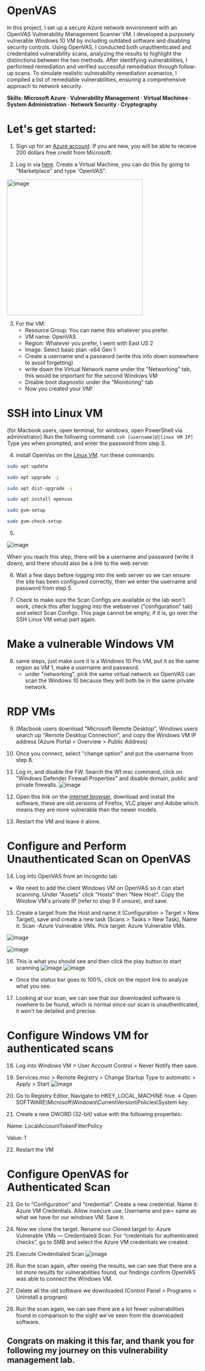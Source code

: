 # OpenVAS
In this project, I set up a secure Azure network environment with an OpenVAS Vulnerability Management Scanner VM. I developed a purposely vulnerable Windows 10 VM by including outdated software and disabling security controls. Using OpenVAS, I conducted both unauthenticated and credentialed vulnerability scans, analyzing the results to highlight the distinctions between the two methods. After identifying vulnerabilities, I performed remediation and verified successful remediation through follow-up scans. To simulate realistic vulnerability remediation scenarios, I compiled a list of remediable vulnerabilities, ensuring a comprehensive approach to network security.

**Skills: Microsoft Azure · Vulnerability Management · Virtual Machines · System Administration · Network Security · Cryptography**

# Let's get started: 
1. Sign up for an [Azure account](https://azure.com/free). If you are new, you will be able to receive 200 dollars free credit from Microsoft.

2. Log in via [here](https://portal.azure.com). Create a Virtual Machine, you can do this by going to "Marketplace" and type 'OpenVAS".
 <img width="355" alt="image" src="https://github.com/user-attachments/assets/e4903dd1-1c61-4ec7-9d44-a416c593d990">

3. For the VM:
   - Resource Group: You can name this whatever you prefer.
   - VM name: OpenVAS
   - Region: Whatever you prefer, I went with East US 2
   - Image: Select basic plan -x64 Gen 1
   - Create a username and a password (write this info down somewhere to avoid forgetting)
   - write down the Virtual Network name under the "Networking" tab, this would be important for the second Windows VM
   - Disable boot diagnostic under the "Monitoring" tab
   - Now you created your VM!
  
  # SSH into Linux VM
  (for Macbook users, open terminal, for windows, open PowerShell via administrator)
  Run the following command: `ssh [username]@[linux VM IP]`
Type yes when prompted, and enter the password from step 3.

4. install OpenVas on the [Linux VM](https://www.geeksforgeeks.org/installing-openvas-on-kali-linux/). run these commands:


```bash
sudo apt update

sudo apt upgrade -y

sudo apt dist-upgrade -y

sudo apt install openvas

sudo gvm-setup

sudo gvm-check-setup
```
5. 
![image](https://github.com/user-attachments/assets/8d8b5b04-739c-406b-96e7-8c66dd534c2a)

When you reach this step, there will be a username and password (write it down), and there should also be a link to the web server.

6. Wait a few days before logging into the web server so we can ensure the site has been configured correctly, then we enter the username and password from step 5.

7. Check to make sure the Scan Configs are available or the lab won't work, check this after logging into the webserver ("configuration" tab) and select Scan Configs. This page cannot be empty, if it is, go over the SSH Linux VM setup part again.

# Make a vulnerable Windows VM
8. same steps, just make sure it is a Windows 10 Pro VM, put it as the same region as VM 1, make a username and password.
   - under "networking", pick the same virtual network so OpenVAS can scan the Windows 10 because they will both be in the same private network.

# RDP VMs
9. (Macbook users download "Microsoft Remote Desktop", Windows users search up "Remote Desktop Connection", and copy the Windows VM IP address (Azure Portal > Overview > Public Address)
10. Once you connect, select "change option" and put the username  from step 8.
11. Log in, and disable the FW. Search the Wf.msc command, click on "Windows Defender Firewall Properties" and disable domain, public and private firewalls.
![image](https://github.com/user-attachments/assets/a08717f0-fa20-45b9-b432-ae9e39576503)


12. Open this link on the [internet browser](https://drive.google.com/drive/u/0/folders/1n83ilCjZWZulbDdYnUe9wQPK2buY47_U), download and install the software, these are old versions of Firefox, VLC player and Adobe which means they are more vulnerable than the newer models.
13. Restart the VM and leave it alone.

# Configure and Perform Unauthenticated Scan on OpenVAS

14. Log into OpenVAS from an incognito tab
- We need to add the client Windows VM on OpenVAS so it can start scanning. Under "Assets" click "Hosts" then "New Host". Copy the Window VM's private IP (refer to step 9 if unsure), and save.

15. Create a target from the Host and name it (Configuration > Target > New Target), save and create a new task (Scans > Tasks > New Task), Name it: Scan -Azure Vulnerable VMs. Pick target: Azure Vulnerable VMs.


![image](https://github.com/user-attachments/assets/2b13ed7f-62c4-4b54-8de5-9ac5de34a4cc)

![image](https://github.com/user-attachments/assets/cc6c816a-3785-4211-818f-c9ac45c2a7f0)

16. This is what you should see and then click the play button to start scanning
![image](https://github.com/user-attachments/assets/1fdd18dd-4f0b-4c71-8de5-49b561bc2649)
![image](https://github.com/user-attachments/assets/39d97278-a033-428d-a06d-a78d88ed87a2)
- Once the status bar goes to 100%, click on the report link to analyze what you see.

17. Looking at our scan, we can see that our downloaded software is nowhere to be found, which is normal since our scan is unauthenticated, it won't be detailed and precise.

# Configure Windows VM for authenticated scans

18. Log into Windows VM > User Account Control > Never Notify then save.
19. Services.msc > Remote Registry > Change Startup Type to automatic > Apply > Start
![image](https://github.com/user-attachments/assets/d0376c85-fa5c-4538-8cc1-dbd4118584a4)

20. Go to Registry Editor, Navigate to HKEY_LOCAL_MACHINE hive → Open SOFTWARE\Microsoft\Windows\CurrentVersion\Policies\System key.

21. Create a new DWORD (32-bit) value with the following properties:

Name: LocalAccountTokenFilterPolicy

Value: 1

22. Restart the VM

# Configure OpenVAS for Authenticated Scan

23. Go to “Configuration” and “credential”. Create a new credential. Name it: Azure VM Credentials. Allow insecure use. Username and pw= same as what we have for our windows VM. Save it.
24. Now we clone the target. Rename our Cloned target to: Azure Vulnerable VMs — Credentialed Scan. For “credentials for authenticated checks”, go to SMB and select the Azure VM credentials we created.

25. Execute Credentialed Scan
![image](https://github.com/user-attachments/assets/56d14ac0-3112-44e0-810f-218dd2cb952e)

26. Run the scan again, after seeing the results, we can see that there are a lot more results for vulnerabilities found, our findings confirm OpenVAS was able to connect the Windows VM.
27. Delete all the old software we downloaded (Control Panel > Programs > Uninstall a program)
28. Run the scan again, we can see there are a lot fewer vulnerabilities found in comparison to the sight we've seen from the downloaded software.


## Congrats on making it this far, and thank you for following my journey on this vulnerability management lab.
